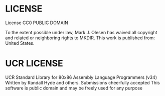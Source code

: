 
# LICENSE

 License CC0 PUBLIC DOMAIN

 To the extent possible under law, Mark J. Olesen has waived all copyright 
 and related or neighboring rights to MKDIR. This work is published 
 from: United States.

# UCR LICENSE

UCR Standard Library for 80x86 Assembly Language Programmers (v34) 
Written by Randall Hyde and others.  Submissions cheerfully accepted
This software is public domain and may be freely used for any purpose

